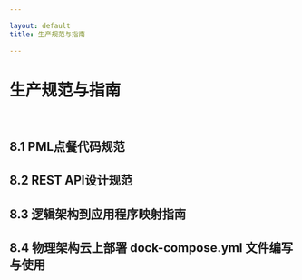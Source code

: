 ```yaml
---

layout: default
title: 生产规范与指南

---
```


# 生产规范与指南

</br>

## 8.1 PML点餐代码规范
## 8.2 REST API设计规范
## 8.3 逻辑架构到应用程序映射指南
## 8.4 物理架构云上部署 dock-compose.yml 文件编写与使用